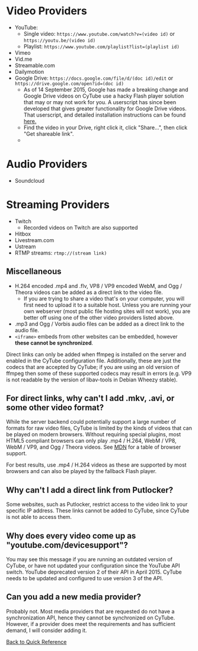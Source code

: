 # Video Providers

  - YouTube:
    * Single video: `https://www.youtube.com/watch?v=(video id)` or
      `https://youtu.be/(video id)`
    * Playlist: `https://www.youtube.com/playlist?list=(playlist id)`
  - Vimeo
  - Vid.me
  - Streamable.com
  - Dailymotion
  - Google Drive: `https://docs.google.com/file/d/(doc id)/edit` or
    `https://drive.google.com/open?id=(doc id)`
    * As of 14 September 2015, Google has made a breaking change and Google Drive videos on CyTube use a hacky Flash 
    player solution that may or may not work for you. A userscript has since been developed that gives greater functionality for
    Google Drive videos. That userscript, and detailed installation instructions can be found [here.](gdrive-script-install.md)
    * Find the video in your Drive, right click it, click "Share...", then click
      "Get shareable link".
    * 

# Audio Providers

  - Soundcloud

# Streaming Providers

  - Twitch
    * Recorded videos on Twitch are also supported
  - Hitbox
  - Livestream.com
  - Ustream
  - RTMP streams: `rtmp://(stream link)`

## Miscellaneous

  - H.264 encoded .mp4 and .flv, VP8 / VP9 encoded WebM, and Ogg / Theora videos can
    be added as a direct link to the video file.
    * If you are trying to share a video that's on your computer, you will first
      need to upload it to a suitable host.  Unless you are running your own
      webserver (most public file hosting sites will not work), you are better
      off using one of the other video providers listed above.
  - .mp3 and Ogg / Vorbis audio files can be added as a direct link to the audio
    file.
  - `<iframe>` embeds from other websites can be embedded, however **these
    cannot be synchronized**.

Direct links can only be added when ffmpeg is installed on the server and
enabled in the CyTube configuration file.  Additionally, these are just the
codecs that are accepted by CyTube; if you are using an old version of ffmpeg
then some of these supported codecs may result in errors (e.g. VP9 is not
readable by the version of libav-tools in Debian Wheezy stable).

## For direct links, why can't I add .mkv, .avi, or some other video format?

While the server backend could potentially support a large number of formats for
raw video files, CyTube is limited by the kinds of videos that can be played on
modern browsers.  Without requiring special plugins, most HTML5 compliant
browsers can only play .mp4 / H.264, WebM / VP8, WebM / VP9, and Ogg / Theora videos.
See
[MDN](https://developer.mozilla.org/en-US/docs/Web/HTML/Supported_media_formats#AutoCompatibilityTable)
for a table of browser support.

For best results, use .mp4 / H.264 videos as these are supported by most browsers
and can also be played by the fallback Flash player.

## Why can't I add a direct link from Putlocker?  

Some websites, such as Putlocker, restrict access to the video link to your
specific IP address.  These links cannot be added to CyTube, since CyTube is not
able to access them.

## Why does every video come up as "youtube.com/devicesupport"?

You may see this message if you are running an outdated version of CyTube, or
have not updated your configuration since the YouTube API switch.  YouTube
deprecated version 2 of their API in April 2015.  CyTube needs to be updated and
configured to use version 3 of the API.

## Can you add a new media provider?  

Probably not.  Most media providers that are requested do not have a
synchronization API, hence they cannot be synchronized on CyTube.  However, if a
provider does meet the requirements and has sufficient demand, I will consider
adding it.

[Back to Quick Reference](index.md)
